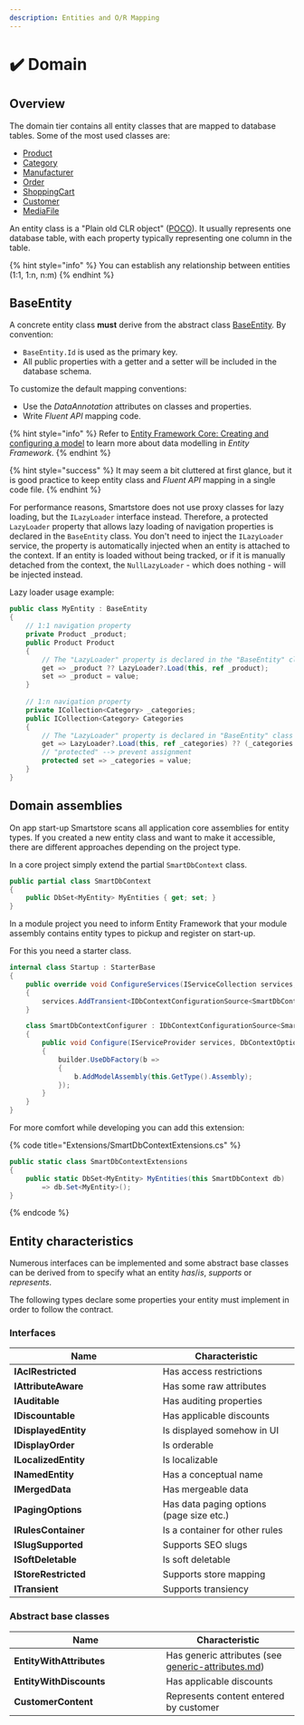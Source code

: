 ```yaml
---
description: Entities and O/R Mapping
---
```


# ✔️ Domain

## Overview

The domain tier contains all entity classes that are mapped to database tables. Some of the most used classes are:

* [Product](https://github.com/smartstore/Smartstore/blob/main/src/Smartstore.Core/Catalog/Products/Domain/Product.cs)
* [Category](https://github.com/smartstore/Smartstore/blob/main/src/Smartstore.Core/Catalog/Categories/Domain/Category.cs)
* [Manufacturer](https://github.com/smartstore/Smartstore/blob/main/src/Smartstore.Core/Catalog/Brands/Domain/Manufacturer.cs)
* [Order](https://github.com/smartstore/Smartstore/blob/main/src/Smartstore.Core/Checkout/Orders/Domain/Order.cs)
* [ShoppingCart](https://github.com/smartstore/Smartstore/blob/main/src/Smartstore.Core/Checkout/Cart/Domain/ShoppingCart.cs)
* [Customer](https://github.com/smartstore/Smartstore/blob/main/src/Smartstore.Core/Platform/Identity/Domain/Customer.cs)
* [MediaFile](https://github.com/smartstore/Smartstore/blob/main/src/Smartstore.Core/Content/Media/Domain/MediaFile.cs)

An entity class is a "Plain old CLR object" ([POCO](https://en.wikipedia.org/wiki/Plain_old_CLR_object)). It usually represents one database table, with each property typically representing one column in the table.

{% hint style="info" %}
You can establish any relationship between entities (1:1, 1:n, n:m)
{% endhint %}

## BaseEntity

A concrete entity class **must** derive from the abstract class [BaseEntity](https://github.com/smartstore/Smartstore/blob/main/src/Smartstore/Domain/BaseEntity.cs). By convention:

* `BaseEntity.Id` is used as the primary key.
* All public properties with a getter and a setter will be included in the database schema.

To customize the default mapping conventions:

* Use the _DataAnnotation_ attributes on classes and properties.
* Write _Fluent API_ mapping code.

{% hint style="info" %}
Refer to [Entity Framework Core: Creating and configuring a model](https://learn.microsoft.com/en-us/ef/core/modeling/) to learn more about data modelling in _Entity Framework_.
{% endhint %}

{% hint style="success" %}
It may seem a bit cluttered at first glance, but it is good practice to keep entity class and _Fluent API_ mapping in a single code file.
{% endhint %}

For performance reasons, Smartstore does not use proxy classes for lazy loading, but the `ILazyLoader` interface instead. Therefore, a protected `LazyLoader` property that allows lazy loading of navigation properties is declared in the `BaseEntity` class. You don't need to inject the `ILazyLoader` service, the property is automatically injected when an entity is attached to the context. If an entity is loaded without being tracked, or if it is manually detached from the context, the `NullLazyLoader` - which does nothing - will be injected instead.

Lazy loader usage example:

```csharp
public class MyEntity : BaseEntity 
{
    // 1:1 navigation property
    private Product _product;
    public Product Product
    {
        // The "LazyLoader" property is declared in the "BaseEntity" class
        get => _product ?? LazyLoader?.Load(this, ref _product);
        set => _product = value;
    }
    
    // 1:n navigation property
    private ICollection<Category> _categories;
    public ICollection<Category> Categories
    {
        // The "LazyLoader" property is declared in "BaseEntity" class
        get => LazyLoader?.Load(this, ref _categories) ?? (_categories ??= new HashSet<Category>());
        // "protected" --> prevent assignment
        protected set => _categories = value;
    }
}
```

## Domain assemblies

On app start-up Smartstore scans all application core assemblies for entity types. If you created a new entity class and want to make it accessible, there are different approaches depending on the project type.

In a core project simply extend the partial `SmartDbContext` class.

```csharp
public partial class SmartDbContext
{
    public DbSet<MyEntity> MyEntities { get; set; }
}
```

In a module project you need to inform Entity Framework that your module assembly contains entity types to pickup and register on start-up.

For this you need a starter class.

```csharp
internal class Startup : StarterBase
{
    public override void ConfigureServices(IServiceCollection services, IApplicationContext appContext)
    {
        services.AddTransient<IDbContextConfigurationSource<SmartDbContext>, SmartDbContextConfigurer>();
    }

    class SmartDbContextConfigurer : IDbContextConfigurationSource<SmartDbContext>
    {
        public void Configure(IServiceProvider services, DbContextOptionsBuilder builder)
        {
            builder.UseDbFactory(b =>
            {
                b.AddModelAssembly(this.GetType().Assembly);
            });
        }
    }
}
```

For more comfort while developing you can add this extension:

{% code title="Extensions/SmartDbContextExtensions.cs" %}
```csharp
public static class SmartDbContextExtensions
{
    public static DbSet<MyEntity> MyEntities(this SmartDbContext db)
        => db.Set<MyEntity>();
}
```
{% endcode %}

## Entity characteristics

Numerous interfaces can be implemented and some abstract base classes can be derived from to specify what an entity _has_/_is_, _supports_ or _represents_.

The following types declare some properties your entity must implement in order to follow the contract.

### Interfaces

<table><thead><tr><th width="247">Name</th><th>Characteristic</th></tr></thead><tbody><tr><td><strong>IAclRestricted</strong></td><td>Has access restrictions</td></tr><tr><td><strong>IAttributeAware</strong></td><td>Has some raw attributes</td></tr><tr><td><strong>IAuditable</strong></td><td>Has auditing properties</td></tr><tr><td><strong>IDiscountable</strong></td><td>Has applicable discounts</td></tr><tr><td><strong>IDisplayedEntity</strong></td><td>Is displayed somehow in UI</td></tr><tr><td><strong>IDisplayOrder</strong></td><td>Is orderable</td></tr><tr><td><strong>ILocalizedEntity</strong></td><td>Is localizable</td></tr><tr><td><strong>INamedEntity</strong></td><td>Has a conceptual name</td></tr><tr><td><strong>IMergedData</strong></td><td>Has mergeable data</td></tr><tr><td><strong>IPagingOptions</strong></td><td>Has data paging options (page size etc.)</td></tr><tr><td><strong>IRulesContainer</strong></td><td>Is a container for other rules</td></tr><tr><td><strong>ISlugSupported</strong></td><td>Supports SEO slugs</td></tr><tr><td><strong>ISoftDeletable</strong></td><td>Is soft deletable</td></tr><tr><td><strong>IStoreRestricted</strong></td><td>Supports store mapping</td></tr><tr><td><strong>ITransient</strong></td><td>Supports transiency</td></tr></tbody></table>

### Abstract base classes

<table><thead><tr><th width="253">Name</th><th>Characteristic</th></tr></thead><tbody><tr><td><strong>EntityWithAttributes</strong></td><td>Has generic attributes (see <a data-mention href="../framework/advanced/generic-attributes.md">generic-attributes.md</a>)</td></tr><tr><td><strong>EntityWithDiscounts</strong></td><td>Has applicable discounts</td></tr><tr><td><strong>CustomerContent</strong></td><td>Represents content entered by customer</td></tr></tbody></table>
